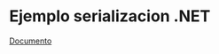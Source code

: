 # Ejemplo serializacion .NET

[Documento](https://docs.google.com/document/d/1u5GYA1vSjmeyCJRxtT9qbI5bskPgW0bi/preview)
